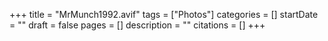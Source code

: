 +++
title = "MrMunch1992.avif"
tags = ["Photos"]
categories = []
startDate = ""
draft = false
pages = []
description = ""
citations = []
+++
